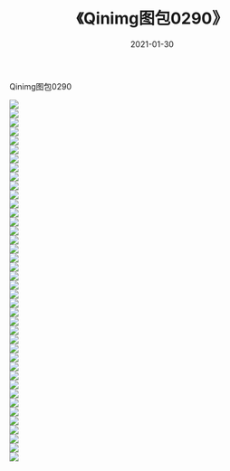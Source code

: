 ﻿---
layout: post
title:  《Qinimg图包0290》
date:   2021-01-30
img: http://imgx.orgx.ga/Qinimg图包/Qinimg图包0290/000.jpg
categories: [美女, 清纯, 唯美]
---

Qinimg图包0290

 ![](http://imgx.orgx.ga/Qinimg图包/Qinimg图包0290/001.jpg) <br>![](http://imgx.orgx.ga/Qinimg图包/Qinimg图包0290/002.jpg) <br>![](http://imgx.orgx.ga/Qinimg图包/Qinimg图包0290/003.jpg) <br>![](http://imgx.orgx.ga/Qinimg图包/Qinimg图包0290/004.jpg) <br>![](http://imgx.orgx.ga/Qinimg图包/Qinimg图包0290/005.jpg) <br>![](http://imgx.orgx.ga/Qinimg图包/Qinimg图包0290/006.jpg) <br>![](http://imgx.orgx.ga/Qinimg图包/Qinimg图包0290/007.jpg) <br>![](http://imgx.orgx.ga/Qinimg图包/Qinimg图包0290/008.jpg) <br>![](http://imgx.orgx.ga/Qinimg图包/Qinimg图包0290/009.jpg) <br>![](http://imgx.orgx.ga/Qinimg图包/Qinimg图包0290/010.jpg) <br>![](http://imgx.orgx.ga/Qinimg图包/Qinimg图包0290/011.jpg) <br>![](http://imgx.orgx.ga/Qinimg图包/Qinimg图包0290/012.jpg) <br>![](http://imgx.orgx.ga/Qinimg图包/Qinimg图包0290/013.jpg) <br>![](http://imgx.orgx.ga/Qinimg图包/Qinimg图包0290/014.jpg) <br>![](http://imgx.orgx.ga/Qinimg图包/Qinimg图包0290/015.jpg) <br>![](http://imgx.orgx.ga/Qinimg图包/Qinimg图包0290/016.jpg) <br>![](http://imgx.orgx.ga/Qinimg图包/Qinimg图包0290/017.jpg) <br>![](http://imgx.orgx.ga/Qinimg图包/Qinimg图包0290/018.jpg) <br>![](http://imgx.orgx.ga/Qinimg图包/Qinimg图包0290/019.jpg) <br>![](http://imgx.orgx.ga/Qinimg图包/Qinimg图包0290/020.jpg) <br>![](http://imgx.orgx.ga/Qinimg图包/Qinimg图包0290/021.jpg) <br>![](http://imgx.orgx.ga/Qinimg图包/Qinimg图包0290/022.jpg) <br>![](http://imgx.orgx.ga/Qinimg图包/Qinimg图包0290/023.jpg) <br>![](http://imgx.orgx.ga/Qinimg图包/Qinimg图包0290/024.jpg) <br>![](http://imgx.orgx.ga/Qinimg图包/Qinimg图包0290/025.jpg) <br>![](http://imgx.orgx.ga/Qinimg图包/Qinimg图包0290/026.jpg) <br>![](http://imgx.orgx.ga/Qinimg图包/Qinimg图包0290/027.jpg) <br>![](http://imgx.orgx.ga/Qinimg图包/Qinimg图包0290/028.jpg) <br>![](http://imgx.orgx.ga/Qinimg图包/Qinimg图包0290/029.jpg) <br>![](http://imgx.orgx.ga/Qinimg图包/Qinimg图包0290/030.jpg) <br>![](http://imgx.orgx.ga/Qinimg图包/Qinimg图包0290/031.jpg) <br>![](http://imgx.orgx.ga/Qinimg图包/Qinimg图包0290/032.jpg) <br>![](http://imgx.orgx.ga/Qinimg图包/Qinimg图包0290/033.jpg) <br>![](http://imgx.orgx.ga/Qinimg图包/Qinimg图包0290/034.jpg) <br>![](http://imgx.orgx.ga/Qinimg图包/Qinimg图包0290/035.jpg) <br>![](http://imgx.orgx.ga/Qinimg图包/Qinimg图包0290/036.jpg) <br>![](http://imgx.orgx.ga/Qinimg图包/Qinimg图包0290/037.jpg) <br>![](http://imgx.orgx.ga/Qinimg图包/Qinimg图包0290/038.jpg) <br>![](http://imgx.orgx.ga/Qinimg图包/Qinimg图包0290/039.jpg) <br>![](http://imgx.orgx.ga/Qinimg图包/Qinimg图包0290/040.jpg) <br>